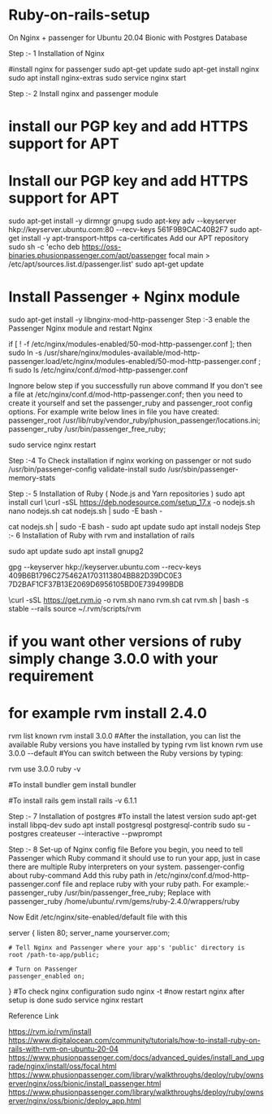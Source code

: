 # Ruby-on-rails-setup


On Nginx + passenger for Ubuntu 20.04 Bionic with Postgres Database

Step :-  1 Installation of  Nginx 

#install nginx for passenger
sudo apt-get update
sudo apt-get install nginx
sudo apt  install nginx-extras
sudo service nginx start

Step :- 2 Install nginx and passenger module

# install our PGP key and add HTTPS support for APT	
# Install our PGP key and add HTTPS support for APT
sudo apt-get install -y dirmngr gnupg
sudo apt-key adv --keyserver hkp://keyserver.ubuntu.com:80 --recv-keys 561F9B9CAC40B2F7
sudo apt-get install -y apt-transport-https ca-certificates
Add our APT repository
sudo sh -c 'echo deb https://oss-binaries.phusionpassenger.com/apt/passenger focal main > /etc/apt/sources.list.d/passenger.list'
sudo apt-get update


# Install Passenger + Nginx module
sudo apt-get install -y libnginx-mod-http-passenger
Step :-3  enable the Passenger Nginx module and restart Nginx

if [ ! -f /etc/nginx/modules-enabled/50-mod-http-passenger.conf ]; then sudo ln -s /usr/share/nginx/modules-available/mod-http-passenger.load/etc/nginx/modules-enabled/50-mod-http-passenger.conf ; fi
sudo ls /etc/nginx/conf.d/mod-http-passenger.conf

Ingnore below step if you successfully run above command 
If you don't see a file at /etc/nginx/conf.d/mod-http-passenger.conf; then you need to create it yourself and set the passenger_ruby and passenger_root config options. For example write below lines in file you have created:
passenger_root /usr/lib/ruby/vendor_ruby/phusion_passenger/locations.ini;
passenger_ruby /usr/bin/passenger_free_ruby;

sudo service nginx restart

Step :-4 To Check installation if nginx working on passenger or not
sudo /usr/bin/passenger-config validate-install
sudo /usr/sbin/passenger-memory-stats



Step :- 5 Installation of  Ruby ( Node.js and Yarn repositories )
sudo apt install curl
\curl -sSL https://deb.nodesource.com/setup_17.x -o nodejs.sh
nano nodejs.sh
cat nodejs.sh | sudo -E bash -

cat nodejs.sh | sudo -E bash -
sudo apt update
sudo apt install nodejs
Step :- 6 Installation of  Ruby with rvm and installation of rails

sudo apt update
sudo apt install gnupg2

gpg --keyserver hkp://keyserver.ubuntu.com --recv-keys 409B6B1796C275462A1703113804BB82D39DC0E3 7D2BAF1CF37B13E2069D6956105BD0E739499BDB

\curl -sSL https://get.rvm.io -o rvm.sh
nano rvm.sh
cat rvm.sh | bash -s stable --rails
source ~/.rvm/scripts/rvm

# if you want other versions of ruby simply change 3.0.0 with your requirement  
# for example rvm install 2.4.0

rvm list known
rvm install 3.0.0
#After the installation, you can list the available Ruby versions you have installed by typing
rvm list known 
rvm use 3.0.0 --default
#You can switch between the Ruby versions by typing:

rvm use 3.0.0
ruby -v

#To install bundler
gem install bundler

#To install rails
gem install rails -v 6.1.1

Step :- 7 Installation of postgres 
 #To install the latest version
sudo apt-get install libpq-dev
sudo apt install postgresql postgresql-contrib
sudo su - postgres
createuser --interactive --pwprompt


Step :- 8  Set-up of  Nginx config file 
Before you begin, you need to tell Passenger which Ruby command it should use to run your app, just in case there are multiple Ruby interpreters on your system.
passenger-config about ruby-command
Add this ruby path in  /etc/nginx/conf.d/mod-http-passenger.conf
file and replace ruby with your ruby path.
 For example:- 
 passenger_ruby /usr/bin/passenger_free_ruby;
 Replace with
 passenger_ruby /home/ubuntu/.rvm/gems/ruby-2.4.0/wrappers/ruby

Now Edit  /etc/nginx/site-enabled/default file with this 

server {
    listen 80;
    server_name yourserver.com;

    # Tell Nginx and Passenger where your app's 'public' directory is
    root /path-to-app/public;

    # Turn on Passenger
    passenger_enabled on;
}
#To check nginx configuration
sudo nginx -t
#now restart nginx after setup is done
sudo service nginx restart


Reference Link 

https://rvm.io/rvm/install
https://www.digitalocean.com/community/tutorials/how-to-install-ruby-on-rails-with-rvm-on-ubuntu-20-04
https://www.phusionpassenger.com/docs/advanced_guides/install_and_upgrade/nginx/install/oss/focal.html
https://www.phusionpassenger.com/library/walkthroughs/deploy/ruby/ownserver/nginx/oss/bionic/install_passenger.html
https://www.phusionpassenger.com/library/walkthroughs/deploy/ruby/ownserver/nginx/oss/bionic/deploy_app.html






